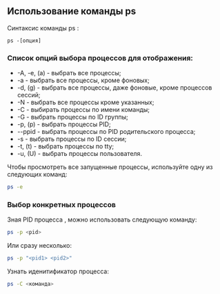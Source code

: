 ## Использование команды ps
Синтаксис команды ps : 
```text
ps -[опция]
```
### Список опций выбора процессов для отображения:

- -A, -e, (a) - выбрать все процессы;
- -a - выбрать все процессы, кроме фоновых;
- -d, (g) - выбрать все процессы, даже фоновые, кроме процессов сессий;
- -N - выбрать все процессы кроме указанных;
- -С - выбирать процессы по имени команды;
- -G - выбрать процессы по ID группы;
- -p, (p) - выбрать процессы PID;
- --ppid - выбрать процессы по PID родительского процесса;
- -s - выбрать процессы по ID сессии;
- -t, (t) - выбрать процессы по tty;
- -u, (U) - выбрать процессы пользователя.

Чтобы просмотреть все запущенные процессы, используйте одну из следующих команд:
```bash
ps -e
```

### Выбор конкретных процессов

Зная PID процесса , можно использовать следующую команду:
```bash
ps -p <pid>
```
Или сразу несколько:
```bash
ps -p "<pid1> <pid2>"
```
Узнать иденитификатор процесса:
```bash
ps -C <команда>
```